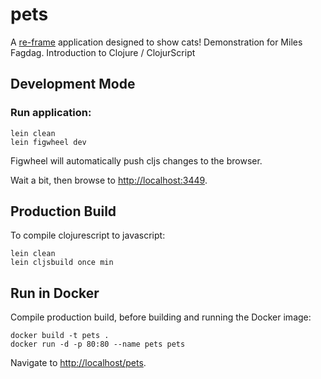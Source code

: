 # pets

A [re-frame](https://github.com/Day8/re-frame) application designed to show cats!
Demonstration for Miles Fagdag. Introduction to Clojure / ClojurScript

## Development Mode

### Run application:

```
lein clean
lein figwheel dev
```

Figwheel will automatically push cljs changes to the browser.

Wait a bit, then browse to [http://localhost:3449](http://localhost:3449).

## Production Build


To compile clojurescript to javascript:

```
lein clean
lein cljsbuild once min
```

## Run in Docker

Compile production build, before building and running the Docker image:

```
docker build -t pets .
docker run -d -p 80:80 --name pets pets
```

Navigate to [http://localhost/pets](http://localhost/pets). 
